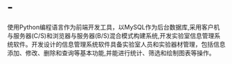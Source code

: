 # -
使用Python编程语言作为前端开发工具，以MySQL作为后台数据库,采用客户机与服务器(C/S)和浏览器与服务器(B/S)混合模式构建系统,开发实验室信息管理系统软件。开发设计的信息管理系统软件具备实验室人员和实验器材管理，包括信息添加、修改、删除和查询等基本功能,并能进行统计、筛选和绘制图表等操作。
